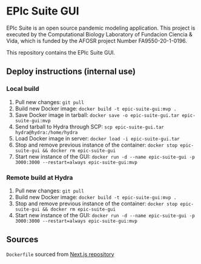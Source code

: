 # EPIc Suite GUI

 EPIc Suite is an open source pandemic modeling application. This project is executed by the Computational Biology Laboratory of Fundacion Ciencia & Vida, which is funded by the AFOSR project Number FA9550-20-1-0196.

 This repository contains the EPIc Suite GUI.

## Deploy instructions (internal use)

### Local build
1. Pull new changes: `git pull`
2. Build new Docker image: `docker build -t epic-suite-gui:mvp .` 
3. Save Docker image in tarball: `docker save -o epic-suite-gui.tar epic-suite-gui:mvp`
4. Send tarball to Hydra through SCP: `scp epic-suite-gui.tar hydra@hydra:/home/hydra`
5. Load Docker image in server: `docker load -i epic-suite-gui.tar`
6. Stop and remove previous instance of the container: `docker stop epic-suite-gui && docker rm epic-suite-gui`
7. Start new instance of the GUI: `docker run -d --name epic-suite-gui -p 3000:3000 --restart=always epic-suite-gui:mvp`

### Remote build at Hydra
1. Pull new changes: `git pull`
2. Build new Docker image: `docker build -t epic-suite-gui:mvp .` 
3. Stop and remove previous instance of the container: `docker stop epic-suite-gui && docker rm epic-suite-gui`
4. Start new instance of the GUI: `docker run -d --name epic-suite-gui -p 3000:3000 --restart=always epic-suite-gui:mvp`


## Sources

`Dockerfile` sourced from [Next.js repository](https://github.com/vercel/next.js/blob/canary/examples/with-docker/Dockerfile)
